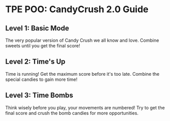 # TPE POO: CandyCrush 2.0 Guide

## Level 1: Basic Mode
The very popular version of Candy Crush we all know and love. Combine sweets until you get the final score!

## Level 2: Time's Up
Time is running! Get the maximum score before it's too late. Combine the special candies to gain more time!

## Level 3: Time Bombs
Think wisely before you play, your movements are numbered! Try to get the final score and crush the bomb candies for more opportunities.
